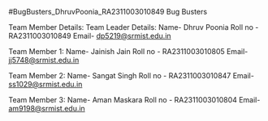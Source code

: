 #BugBusters_DhruvPoonia_RA2311003010849
Bug Busters

Team Member Details:
Team Leader Details:
Name- Dhruv Poonia
Roll no - RA2311003010849
Email- dp5219@srmist.edu.in

Team Member 1:
Name- Jainish Jain
Roll no - RA2311003010805
Email- jj5748@srmist.edu.in

Team Member 2:
Name- Sangat Singh
Roll no - RA2311003010847
Email- ss1029@srmist.edu.in

Team Member 3:
Name- Aman Maskara
Roll no - RA2311003010804
Email- am9198@srmist.edu.in
